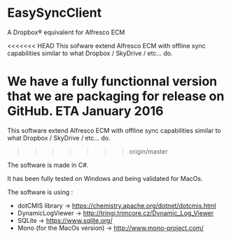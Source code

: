# EasySyncClient
A Dropbox® equivalent for Alfresco ECM

<<<<<<< HEAD
This sofware extend Alfresco ECM with offline sync capabilities similar to what Dropbox / SkyDrive / etc... do.

We have a fully functionnal version that we are packaging for release on GitHub. ETA January 2016
=======
This software extend Alfresco ECM with offline sync capabilities similar to what Dropbox / SkyDrive / etc... do.
>>>>>>> origin/master

The software is made in C#.

It has been fully tested on Windows and being validated for MacOs.

The software is using :
  - dotCMIS library -> https://chemistry.apache.org/dotnet/dotcmis.html
  - DynamicLogViewer -> http://tringi.trimcore.cz/Dynamic_Log_Viewer
  - SQLite -> https://www.sqlite.org/
  - Mono (for the MacOs version) -> http://www.mono-project.com/

